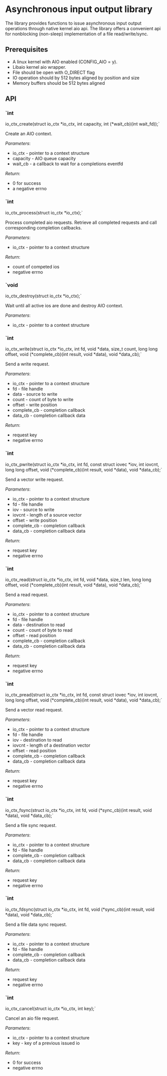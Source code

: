 # Asynchronous input output library

The library provides functions to issue asynchronous input output
operations through native kernel aio api. The library offers a convenient api
for nonblocking (non-sleep) implementation of a file read/write/sync.

## Prerequisites
 * A linux kernel with AIO enabled (CONFIG_AIO = y).
 * Libaio kernel aio wrapper.
 * File should be open with O_DIRECT flag
 * IO operation should by 512 bytes aligned by position and size
 * Memory buffers should be 512 bytes aligned

## API

### `int
io_ctx_create(struct io_ctx *io_ctx, int capacity, int (*wait_cb)(int wait_fd));`

Create an AIO context.

*Parameters*:

 - io_ctx - pointer to a context structure
 - capacity - AIO queue capacity
 - wait_cb - a callback to wait for a completions eventfd

*Return*:

 - 0 for success
 - a negative errno

### `int
io_ctx_process(struct io_ctx *io_ctx);`

Process completed aio requests. Retrieve all completed requests and call corresponding completion callbacks.

*Parameters*:

 - io_ctx - pointer to a context structure

*Return*:

 - count of competed ios
 - negative errno

### `void
io_ctx_destroy(struct io_ctx *io_ctx);`

Wait until all active ios are done and destroy AIO context.

*Parameters*:

 - io_ctx - pointer to a context structure

### `int
io_ctx_write(struct io_ctx *io_ctx, int fd, void *data, size_t count, long long offset,
	     void (*complete_cb)(int result, void *data), void *data_cb);`

Send a write request.

*Parameters*:

 - io_ctx - pointer to a context structure
 - fd - file handle
 - data - source to write
 - count - count of byte to write
 - offset - write position
 - complete_cb - completion callback
 - data_cb - completion callback data

*Return*:

 - request key
 - negative errno

### `int
io_ctx_pwrite(struct io_ctx *io_ctx, int fd, const struct iovec *iov, int iovcnt,
	      long long offset,
	      void (*complete_cb)(int result, void *data), void *data_cb);`

Send a vector write request.

*Parameters*:

 - io_ctx - pointer to a context structure
 - fd - file handle
 - iov - source to write
 - iovcnt - length of a source vector
 - offset - write position
 - complete_cb - completion callback
 - data_cb - completion callback data

*Return*:

 - request key
 - negative errno

### `int
io_ctx_read(struct io_ctx *io_ctx, int fd, void *data, size_t len, long long offset,
	    void (*complete_cb)(int result, void *data), void *data_cb);`

Send a read request.

*Parameters*:

- io_ctx - pointer to a context structure
 - fd - file handle
 - data - destination to read
 - count - count of byte to read
 - offset - read position
 - complete_cb - completion callback
 - data_cb - completion callback data

*Return*:

 - request key
 - negative errno

### `int
io_ctx_pread(struct io_ctx *io_ctx, int fd, const struct iovec *iov, int iovcnt,
	     long long offset,
	     void (*complete_cb)(int result, void *data), void *data_cb);`

Send a vector read request.

*Parameters*:

 - io_ctx - pointer to a context structure
 - fd - file handle
 - iov - destination to read
 - iovcnt - length of a destination vector
 - offset - read position
 - complete_cb - completion callback
 - data_cb - completion callback data

*Return*:

 - request key
 - negative errno

### `int
io_ctx_fsync(struct io_ctx *io_ctx, int fd,
	     void (*sync_cb)(int result, void *data), void *data_cb);`

Send a file sync request.

*Parameters*:

 - io_ctx - pointer to a context structure
 - fd - file handle
 - complete_cb - completion callback
 - data_cb - completion callback data

*Return*:

 - request key
 - negative errno

### `int
io_ctx_fdsync(struct io_ctx *io_ctx, int fd,
	      void (*sync_cb)(int result, void *data), void *data_cb);`

 Send a file data sync request.

*Parameters*:

 - io_ctx - pointer to a context structure
 - fd - file handle
 - complete_cb - completion callback
 - data_cb - completion callback data

*Return*:

 - request key
 - negative errno

### `int
io_ctx_cancel(struct io_ctx *io_ctx, int key);`

Cancel an aio file request.

*Parameters*:

 - io_ctx - pointer to a context structure
 - key - key of a previous issued io

*Return*:
 - 0 for success
 - negative errno
